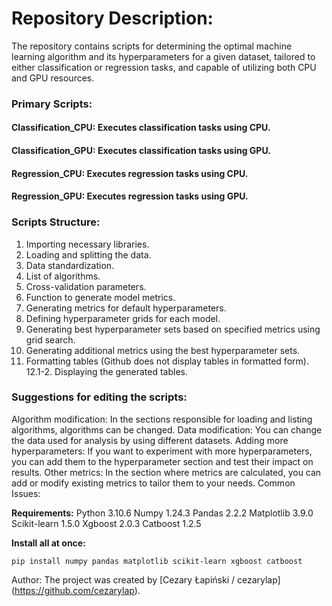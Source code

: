 # Repository Description:

The repository contains scripts for determining the optimal machine learning algorithm and its hyperparameters for a given dataset, tailored to either classification or regression tasks, and capable of utilizing both CPU and GPU resources.

### Primary Scripts:
#### Classification_CPU: Executes classification tasks using CPU.
#### Classification_GPU: Executes classification tasks using GPU.
#### Regression_CPU: Executes regression tasks using CPU.
#### Regression_GPU: Executes regression tasks using GPU.

### Scripts Structure:
1. Importing necessary libraries.
2. Loading and splitting the data.
3. Data standardization.
4. List of algorithms.
5. Cross-validation parameters.
6. Function to generate model metrics.
7. Generating metrics for default hyperparameters.
8. Defining hyperparameter grids for each model.
9. Generating best hyperparameter sets based on specified metrics using grid search.
10. Generating additional metrics using the best hyperparameter sets.
11. Formatting tables (Github does not display tables in formatted form).
12.1-2. Displaying the generated tables.

### Suggestions for editing the scripts:
Algorithm modification: In the sections responsible for loading and listing algorithms, algorithms can be changed.
Data modification: You can change the data used for analysis by using different datasets.
Adding more hyperparameters: If you want to experiment with more hyperparameters, you can add them to the hyperparameter section and test their impact on results.
Other metrics: In the section where metrics are calculated, you can add or modify existing metrics to tailor them to your needs.
Common Issues:

**Requirements:**
Python 3.10.6
Numpy 1.24.3
Pandas 2.2.2
Matplotlib 3.9.0
Scikit-learn 1.5.0
Xgboost 2.0.3
Catboost 1.2.5

**Install all at once:**
```
pip install numpy pandas matplotlib scikit-learn xgboost catboost
```

Author:
The project was created by [Cezary Łapiński / cezarylap] (https://github.com/cezarylap).


